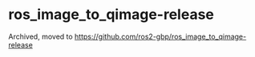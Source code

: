 # ros_image_to_qimage-release

Archived, moved to https://github.com/ros2-gbp/ros_image_to_qimage-release
